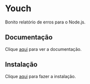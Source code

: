# Youch

Bonito relatório de erros para o Node.js.

## Documentação

Clique [aqui](https://github.com/poppinss/youch) para ver a documentação.

## Instalação

Clique [aqui](https://www.npmjs.com/package/youch) para fazer a instalação.
